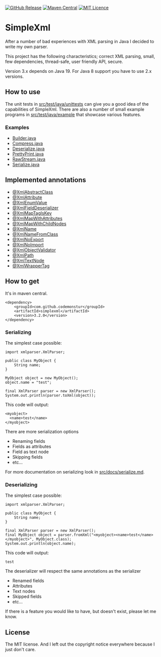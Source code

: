 
[![GitHub Release](https://img.shields.io/github/release/codemonstur/simplexml.svg)](https://github.com/codemonstur/simplexml/releases) 
[![Maven Central](https://maven-badges.herokuapp.com/maven-central/com.github.codemonstur/simplexml/badge.svg)](http://mvnrepository.com/artifact/com.github.codemonstur/simplexml)
[![MIT Licence](https://badges.frapsoft.com/os/mit/mit.svg?v=103)](https://opensource.org/licenses/mit-license.php)

# SimpleXml

After a number of bad experiences with XML parsing in Java I decided to write my own parser.

This project has the following characteristics; correct XML parsing, small, few dependencies, 
thread-safe, user friendly API, secure.

Version 3.x depends on Java 19. 
For Java 8 support you have to use 2.x versions.

## How to use

The unit tests in [src/test/java/unittests](https://github.com/codemonstur/simplexml/tree/master/src/test/java/unittests) can give you a good idea of the capabilities of SimpleXml.
There are also a number of small example programs in [src/test/java/example](https://github.com/codemonstur/simplexml/tree/master/src/test/java/example) that showcase various features.

### Examples

* [Builder.java](https://github.com/codemonstur/simplexml/blob/master/src/test/java/example/Builder.java)
* [Compress.java](https://github.com/codemonstur/simplexml/blob/master/src/test/java/example/Compress.java)
* [Deserialize.java](https://github.com/codemonstur/simplexml/blob/master/src/test/java/example/Deserialize.java)
* [PrettyPrint.java](https://github.com/codemonstur/simplexml/blob/master/src/test/java/example/PrettyPrint.java)
* [RawStream.java](https://github.com/codemonstur/simplexml/blob/master/src/test/java/example/RawStream.java)
* [Serialize.java](https://github.com/codemonstur/simplexml/blob/master/src/test/java/example/Serialize.java)

## Implemented annotations

- [@XmlAbstractClass](https://github.com/codemonstur/simplexml/blob/master/src/main/java/xmlparser/annotations/XmlAbstractClass.java)
- [@XmlAttribute](https://github.com/codemonstur/simplexml/blob/master/src/main/java/xmlparser/annotations/XmlAttribute.java)
- [@XmlEnumValue](https://github.com/codemonstur/simplexml/blob/master/src/main/java/xmlparser/annotations/XmlEnumValue.java)
- [@XmlFieldDeserializer](https://github.com/codemonstur/simplexml/blob/master/src/main/java/xmlparser/annotations/XmlFieldDeserializer.java)
- [@XmlMapTagIsKey](https://github.com/codemonstur/simplexml/blob/master/src/main/java/xmlparser/annotations/XmlMapTagIsKey.java)
- [@XmlMapWithAttributes](https://github.com/codemonstur/simplexml/blob/master/src/main/java/xmlparser/annotations/XmlMapWithAttributes.java)
- [@XmlMapWithChildNodes](https://github.com/codemonstur/simplexml/blob/master/src/main/java/xmlparser/annotations/XmlMapWithChildNodes.java)
- [@XmlName](https://github.com/codemonstur/simplexml/blob/master/src/main/java/xmlparser/annotations/XmlName.java)
- [@XmlNameFromClass](https://github.com/codemonstur/simplexml/blob/master/src/main/java/xmlparser/annotations/XmlNameFromClass.java)
- [@XmlNoExport](https://github.com/codemonstur/simplexml/blob/master/src/main/java/xmlparser/annotations/XmlNoExport.java)
- [@XmlNoImport](https://github.com/codemonstur/simplexml/blob/master/src/main/java/xmlparser/annotations/XmlNoImport.java)
- [@XmlObjectValidator](https://github.com/codemonstur/simplexml/blob/master/src/main/java/xmlparser/annotations/XmlObjectValidator.java)
- [@XmlPath](https://github.com/codemonstur/simplexml/blob/master/src/main/java/xmlparser/annotations/XmlPath.java)
- [@XmlTextNode](https://github.com/codemonstur/simplexml/blob/master/src/main/java/xmlparser/annotations/XmlTextNode.java)
- [@XmlWrapperTag](https://github.com/codemonstur/simplexml/blob/master/src/main/java/xmlparser/annotations/XmlWrapperTag.java)

## How to get

It's in maven central.

    <dependency>
        <groupId>com.github.codemonstur</groupId>
        <artifactId>simplexml</artifactId>
        <version>3.2.0</version>
    </dependency>

### Serializing

The simplest case possible:

    import xmlparser.XmlParser;

    public class MyObject {
        String name;
    }
    
    MyObject object = new MyObject();
    object.name = "test";

    final XmlParser parser = new XmlParser();
    System.out.println(parser.toXml(object));

This code will output:

    <myobject>
      <name>test</name>
    </myobject>

There are more serialization options
- Renaming fields
- Fields as attributes
- Field as text node
- Skipping fields
- etc...

For more documentation on serializing look in [src/docs/serialize.md](https://github.com/codemonstur/simplexml/tree/master/src/docs/serialize.md).

### Deserializing

The simplest case possible:

    import xmlparser.XmlParser;

    public class MyObject {
        String name;
    }

    final XmlParser parser = new XmlParser();
    final MyObject object = parser.fromXml("<myobject><name>test</name></myobject>", MyObject.class);
    System.out.println(object.name);

This code will output:

    test

The deserializer will respect the same annotations as the serializer
- Renamed fields
- Attributes
- Text nodes
- Skipped fields
- etc...

If there is a feature you would like to have, but doesn't exist, please let me know.

## License

The MIT license. And I left out the copyright notice everywhere because I just don't care.

